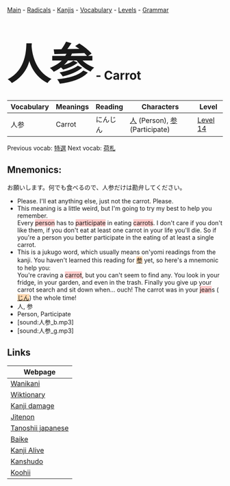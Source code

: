 <style> bigfont {font-size: 100px}</style>
[Main](../README.md) -
[Radicals](../radicals.md) -
[Kanjis](../kanjis.md) -
[Vocabulary](../vocabulary.md) -
[Levels](../levels.md) -
[Grammar](../grammar.md)
# <bigfont> 人参</bigfont> - Carrot 

| Vocabulary | Meanings | Reading | Characters | Level |
| --- | --- | --- | --- | --- |
| 人参 | Carrot | にんじん |  [人](../kanjis/人.md) (Person), [参](../kanjis/参.md) (Participate) | [Level 14](../levels/wk_level14.md) |

Previous vocab: [特選](特選.md) Next vocab: [荷札](荷札.md) 

## Mnemonics:
お願いします。何でも食べるので、人参だけは勘弁してください。
* Please. I'll eat anything else, just not the carrot. Please.
* This meaning is a little weird, but I'm going to try my best to help you remember. <br />Every <span style="background-color:#ffcccb"> person</span> has to <span style="background-color:#ffcccb"> participate</span> in eating <span style="background-color:#ffcccb"> carrots</span>. I don't care if you don't like them, if you don't eat at least one carrot in your life you'll die. So if you're a person you better participate in the eating of at least a single carrot.
* This is a jukugo word, which usually means on'yomi readings from the kanji. You haven't learned this reading for <span style="background-color:#fed8b1"> [参](https://jisho.org/search/参)</span> yet, so here's a mnemonic to help you:<br />You're craving a <span style="background-color:#ffcccb"> carrot</span>, but you can't seem to find any. You look in your fridge, in your garden, and even in the trash. Finally you give up your carrot search and sit down when... ouch! The carrot was in your <span style="background-color:#ffcccb"> jean</span>s (<span style="background-color:#fed8b1"> [じん](https://jisho.org/search/じん)</span>) the whole time!
* 人, 参
* Person, Participate
* [sound:人参_b.mp3]
* [sound:人参_g.mp3]


## Links 

| Webpage |
| --- |
| [Wanikani          ](https://www.wanikani.com/kanji/人参) |
| [Wiktionary        ](https://en.wiktionary.org/wiki/人参) |
| [Kanji damage      ](http://www.kanjidamage.com/kanji/search?utf8=✓&q=人参) |
| [Jitenon           ](https://jitenon.com/kanji/人参) |
| [Tanoshii japanese ](https://www.tanoshiijapanese.com/dictionary/kanji.cfm?k=人参) |
| [Baike             ](https://baike.baidu.com/item/人参) |
| [Kanji Alive       ](https://app.kanjialive.com/人参) |
| [Kanshudo          ](https://www.kanshudo.com/searchmn?q=人参) |
| [Koohii            ](https://kanji.koohii.com/study/kanji/人参) |
